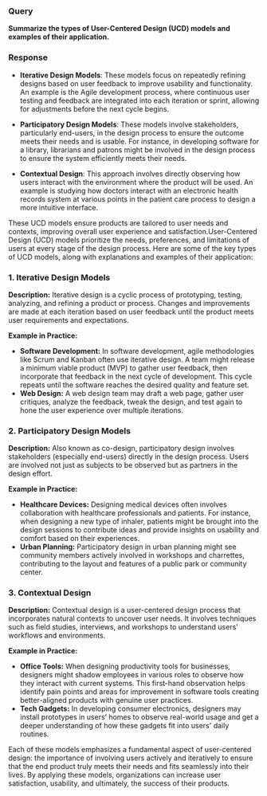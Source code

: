 ### Query
**Summarize the types of User-Centered Design (UCD) models and examples of their application.**

### Response
- **Iterative Design Models**: These models focus on repeatedly refining designs based on user feedback to improve usability and functionality. An example is the Agile development process, where continuous user testing and feedback are integrated into each iteration or sprint, allowing for adjustments before the next cycle begins.

- **Participatory Design Models**: These models involve stakeholders, particularly end-users, in the design process to ensure the outcome meets their needs and is usable. For instance, in developing software for a library, librarians and patrons might be involved in the design process to ensure the system efficiently meets their needs.

- **Contextual Design**: This approach involves directly observing how users interact with the environment where the product will be used. An example is studying how doctors interact with an electronic health records system at various points in the patient care process to design a more intuitive interface.

These UCD models ensure products are tailored to user needs and contexts, improving overall user experience and satisfaction.User-Centered Design (UCD) models prioritize the needs, preferences, and limitations of users at every stage of the design process. Here are some of the key types of UCD models, along with explanations and examples of their application:

### 1. Iterative Design Models
**Description:** Iterative design is a cyclic process of prototyping, testing, analyzing, and refining a product or process. Changes and improvements are made at each iteration based on user feedback until the product meets user requirements and expectations.

**Example in Practice:**  
- **Software Development:** In software development, agile methodologies like Scrum and Kanban often use iterative design. A team might release a minimum viable product (MVP) to gather user feedback, then incorporate that feedback in the next cycle of development. This cycle repeats until the software reaches the desired quality and feature set.
- **Web Design:** A web design team may draft a web page, gather user critiques, analyze the feedback, tweak the design, and test again to hone the user experience over multiple iterations.

### 2. Participatory Design Models
**Description:** Also known as co-design, participatory design involves stakeholders (especially end-users) directly in the design process. Users are involved not just as subjects to be observed but as partners in the design effort.

**Example in Practice:**  
- **Healthcare Devices:** Designing medical devices often involves collaboration with healthcare professionals and patients. For instance, when designing a new type of inhaler, patients might be brought into the design sessions to contribute ideas and provide insights on usability and comfort based on their experiences.
- **Urban Planning:** Participatory design in urban planning might see community members actively involved in workshops and charrettes, contributing to the layout and features of a public park or community center.

### 3. Contextual Design
**Description:** Contextual design is a user-centered design process that incorporates natural contexts to uncover user needs. It involves techniques such as field studies, interviews, and workshops to understand users’ workflows and environments.

**Example in Practice:**  
- **Office Tools:** When designing productivity tools for businesses, designers might shadow employees in various roles to observe how they interact with current systems. This first-hand observation helps identify pain points and areas for improvement in software tools creating better-aligned products with genuine user practices.
- **Tech Gadgets:** In developing consumer electronics, designers may install prototypes in users’ homes to observe real-world usage and get a deeper understanding of how these gadgets fit into users' daily routines.

Each of these models emphasizes a fundamental aspect of user-centered design: the importance of involving users actively and iteratively to ensure that the end product truly meets their needs and fits seamlessly into their lives. By applying these models, organizations can increase user satisfaction, usability, and ultimately, the success of their products.